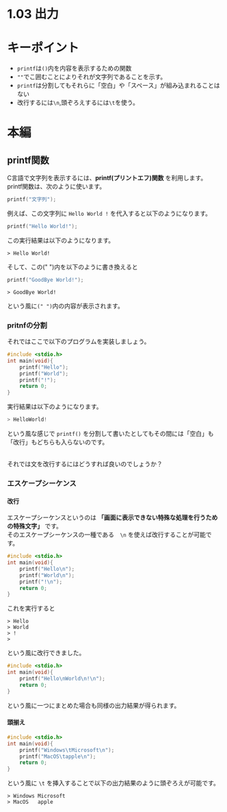 1.03 出力
===

# キーポイント
- `printf`は`()`内を内容を表示するための関数
- `""`でこ囲むことによりそれが文字列であることを示す。
- `printf`は分割してもそれらに「空白」や「スペース」が組み込まれることはない
- 改行するには`\n`,頭ぞろえするには`\t`を使う。
# 本編
## printf関数
C言語で文字列を表示するには、**printf(プリントエフ)関数** を利用します。<br>
printf関数は、次のように使います。
```c
printf("文字列");
```
例えば、この文字列に `Hello World !` を代入すると以下のようになります。
```c
printf("Hello World!");
```
この実行結果は以下のようになります。
```
> Hello World!
```

そして、この(" ")内を以下のように書き換えると

```c
printf("GoodBye World!");
```

```
> GoodBye World!
```

という風に`(" ")`内の内容が表示されます。

### pritnfの分割
それではここで以下のプログラムを実装しましょう。
```c
#include <stdio.h>
int main(void){
    printf("Hello");
    printf("World");
    printf("!");
    return 0;
}
```
実行結果は以下のようになります。
```c
> HelloWorld!
```
という風な感じで `printf()` を分割して書いたとしてもその間には「空白」も「改行」もどちらも入らないのです。<br><br>

それでは文を改行するにはどうすれば良いのでしょうか？

### エスケープシーケンス
#### 改行
エスケープシーケンスというのは **「画面に表示できない特殊な処理を行うための特殊文字」** です。<br>
そのエスケープシーケンスの一種である　`\n` を使えば改行することが可能です。

```c
#include <stdio.h>
int main(void){
    printf("Hello\n");
    printf("World\n");
    printf("!\n");
    return 0;
}
```

これを実行すると

```
> Hello
> World
> !
>
```

という風に改行できました。
```c
#include <stdio.h>
int main(void){
    printf("Hello\nWorld\n!\n");
    return 0;
}
```
という風に一つにまとめた場合も同様の出力結果が得られます。

#### 頭揃え
```c
#include <stdio.h>
int main(void){
    printf("Windows\tMicrosoft\n");
    printf("MacOS\tapple\n");
    return 0;
}
```
という風に `\t` を挿入することで以下の出力結果のように頭ぞろえが可能です。
```
> Windows Microsoft
> MacOS   apple
```
